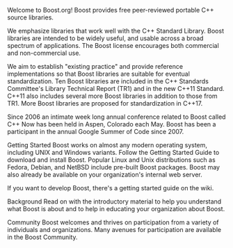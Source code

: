 Welcome to Boost.org!
Boost provides free peer-reviewed portable C++ source libraries.

We emphasize libraries that work well with the C++ Standard Library. Boost libraries are intended to be widely useful, and usable across a broad spectrum of applications. The Boost license encourages both commercial and non-commercial use.

We aim to establish "existing practice" and provide reference implementations so that Boost libraries are suitable for eventual standardization. Ten Boost libraries are included in the C++ Standards Committee's Library Technical Report (TR1) and in the new C++11 Standard. C++11 also includes several more Boost libraries in addition to those from TR1. More Boost libraries are proposed for standardization in C++17.

Since 2006 an intimate week long annual conference related to Boost called C++ Now has been held in Aspen, Colorado each May. Boost has been a participant in the annual Google Summer of Code since 2007.

Getting Started
Boost works on almost any modern operating system, including UNIX and Windows variants. Follow the Getting Started Guide to download and install Boost. Popular Linux and Unix distributions such as Fedora, Debian, and NetBSD include pre-built Boost packages. Boost may also already be available on your organization's internal web server.

If you want to develop Boost, there's a getting started guide on the wiki.

Background
Read on with the introductory material to help you understand what Boost is about and to help in educating your organization about Boost.

Community
Boost welcomes and thrives on participation from a variety of individuals and organizations. Many avenues for participation are available in the Boost Community.